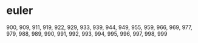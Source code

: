 # euler
900, 909, 911, 919, 922, 929, 933, 939, 944, 949, 955, 959, 966, 969, 977, 979, 988, 989, 990, 991, 992, 993, 994, 995, 996, 997, 998, 999